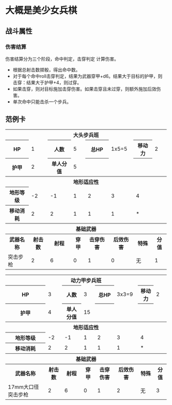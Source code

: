 # 大概是美少女兵棋

## 战斗属性

### 伤害结算

伤害结算分为三个阶段，命中判定，击穿判定 计算伤害。

* 根据总射击数掷骰，得出命中数。
* 对于每个命中roll击穿判定，结果为武器穿甲+d6。结果大于目标的护甲，则击穿：结果大于护甲+4，则过穿。
* 如果击穿，则对目标施加击穿伤害。如果击穿且未过穿，则额外施加后效伤害。
* 单次命中只能击杀一个步兵。  

## 范例卡

<table>
  <tr>
    <th colspan=8 align="center">大头步兵班</th>
  </tr>
  <tr>
    <th>HP</th>
    <td>1</td>
    <th>人数</th>
    <td>5</td>
    <th>总HP</th>
    <td>1x5=5</td>
    <th>移动力</th>
    <td>2</td>
  </tr>
  <tr>
    <th>护甲</th>
    <td>2</td>
    <th>单人分值</th>
    <td>5</td>
    <th></th>
    <td></td>
    <th></th>
    <td></td>
  </tr>
  <tr>
    <th colspan=8 align="center">地形适应性</th>
  </tr>
  <tr>
    <th>地形等级</th>
    <td>-2</td>
    <td>-1</td>
    <td>1</td>
    <td>2</td>
    <td>3</td>
    <td colspan=2>4</td>
  </tr>
  <tr>
    <th>移动消耗</th>
    <td>2</td>
    <td>2</td>
    <td>1</td>
    <td>1</td>
    <td>1</td>
    <td colspan=2>*</td>
  </tr>
  <tr>
    <th colspan=8 align="center">基础武器</th>
  </tr>
  <tr>
    <th>武器名称</th>
    <th>射击数</th>
    <th>射程</th>
    <th>穿甲</th>
    <th>击穿伤害</th>
    <th>后效伤害</th>
    <th>特殊</th>
    <th>分值</th>
  </tr>
  <tr>
    <td>突击步枪</td>
    <td>2</td>
    <td>6</td>
    <td>0</td>
    <td>1</td>
    <td>0</td>
    <td>无</td>
    <td>1</td>
  </tr>
</table>


<table>
  <tr>
    <th colspan=8 align="center">动力甲步兵班</th>
  </tr>
  <tr>
    <th>HP</th>
    <td>3</td>
    <th>人数</th>
    <td>3</td>
    <th>总HP</th>
    <td>3x3=9</td>
    <th>移动力</th>
    <td>2</td>
  </tr>
  <tr>
    <th>护甲</th>
    <td>4</td>
    <th>单人分值</th>
    <td>15</td>
    <th></th>
    <td></td>
    <th></th>
    <td></td>
  </tr>
  <tr>
    <th colspan=8 align="center">地形适应性</th>
  </tr>
  <tr>
    <th>地形等级</th>
    <td>-2</td>
    <td>-1</td>
    <td>1</td>
    <td>2</td>
    <td>3</td>
    <td colspan=2>4</td>
  </tr>
  <tr>
    <th>移动消耗</th>
    <td>2</td>
    <td>2</td>
    <td>1</td>
    <td>1</td>
    <td>1</td>
    <td colspan=2>*</td>
  </tr>
  <tr>
    <th colspan=8 align="center">基础武器</th>
  </tr>
  <tr>
    <th>武器名称</th>
    <th>射击数</th>
    <th>射程</th>
    <th>穿甲</th>
    <th>击穿伤害</th>
    <th>后效伤害</th>
    <th>特殊</th>
    <th>分值</th>
  </tr>
  <tr>
    <td>17mm大口径突击步枪</td>
    <td>2</td>
    <td>6</td>
    <td>0</td>
    <td>1</td>
    <td>2</td>
    <td>无</td>
    <td>3</td>
  </tr>
</table>
